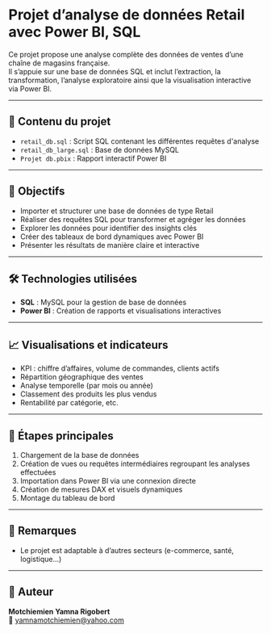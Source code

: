# Projet d’analyse de données Retail avec Power BI, SQL

Ce projet propose une analyse complète des données de ventes d’une chaîne de magasins française.  
Il s’appuie sur une base de données SQL et inclut l’extraction, la transformation, l’analyse exploratoire ainsi que la visualisation interactive via Power BI.

---

## 📂 Contenu du projet

- `retail_db.sql` : Script SQL contenant les différentes requêtes d'analyse  
- `retail_db_large.sql` : Base de données MySQL  
- `Projet db.pbix` : Rapport interactif Power BI  

---

## 🎯 Objectifs

- Importer et structurer une base de données de type Retail  
- Réaliser des requêtes SQL pour transformer et agréger les données  
- Explorer les données pour identifier des insights clés  
- Créer des tableaux de bord dynamiques avec Power BI  
- Présenter les résultats de manière claire et interactive  

---

## 🛠️ Technologies utilisées

- **SQL** : MySQL pour la gestion de base de données  
- **Power BI** : Création de rapports et visualisations interactives  

---

## 📈 Visualisations et indicateurs

- KPI : chiffre d’affaires, volume de commandes, clients actifs  
- Répartition géographique des ventes  
- Analyse temporelle (par mois ou année)  
- Classement des produits les plus vendus  
- Rentabilité par catégorie, etc.

---

## 🔄 Étapes principales

1. Chargement de la base de données  
2. Création de vues ou requêtes intermédiaires regroupant les analyses effectuées  
3. Importation dans Power BI via une connexion directe  
4. Création de mesures DAX et visuels dynamiques  
5. Montage du tableau de bord  

---

## 📝 Remarques

- Le projet est adaptable à d’autres secteurs (e-commerce, santé, logistique...)

---

## 👤 Auteur

**Motchiemien Yamna Rigobert**  
📧 yamnamotchiemien@yahoo.com
